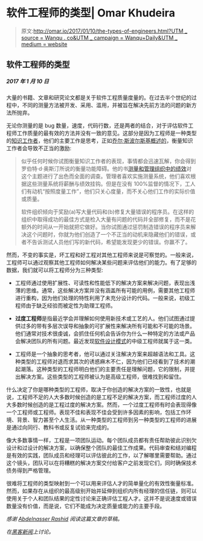 # 软件工程师的类型| Omar Khudeira

> 原文:[http://omar.io/2017/01/10/the-types-of-engineers.html?UTM _ source = Wanqu . co&UTM _ campaign = Wanqu+Daily&UTM _ medium = website](http://omar.io/2017/01/10/the-types-of-engineers.html?utm_source=wanqu.co&utm_campaign=Wanqu+Daily&utm_medium=website)



## 软件工程师的类型

##### 2017 年 1 月 10 日

大量的书籍、文章和研究论文都是关于软件工程质量度量的。在过去半个世纪的过程中，不同的测量方法被开发、采用、滥用，并被旨在解决先前方法的问题的新方法所抛弃。

无论你测量的是 bug 数量，速度，代码行数，还是两者的结合，对于评估软件工程师工作质量的最有效的方法并没有一致的意见。这部分是因为工程师是一种类型的[知识工作者](https://en.wikipedia.org/wiki/Knowledge_worker)，他们的主要工作是思考，正如[乔尔·斯波尔斯基概述的](https://www.joelonsoftware.com/2002/07/15/20020715/)，衡量知识工作者会导致不正当的激励:

> 似乎任何时候你试图衡量知识工作者的表现，事情都会迅速瓦解，你会得到罗伯特·d·奥斯汀所说的衡量功能障碍。他的书[测量和管理组织中的绩效](http://www.amazon.com/exec/obidos/ASIN/0932633366/ref=nosim/joelonsoftware)对这个主题进行了出色而全面的调查。管理者喜欢实施测量系统，他们喜欢根据这些测量系统将薪酬与绩效挂钩。但是在没有 100%监督的情况下，工人们有动机“按照度量工作”，他们只关心度量，而不关心他们工作的实际价值或质量。
> 
> 软件组织倾向于奖励(a)写大量代码和(b)修复大量错误的程序员。在这样的组织中取得成功的最佳方式是检入大量有问题的代码并全部修复，而不是花额外的时间从一开始就把它做好。当你试图通过惩罚制造错误的程序员来解决这个问题时，你就为他们创造了一个不正当的动机来隐藏他们的错误，或者不告诉测试人员他们写的新代码，希望能发现更少的错误。你赢不了。

然而，不变的事实是，坏工程和好工程对其他工程师来说是可察觉的。一般来说，工程师可以通过观察其他工程师如何解决某些问题来评估他们的能力。有了足够的数据，我们就可以将工程师分为三种类型:

*   工程师通过使用扩展性、可读性和性能低下的解决方案来解决问题，表现出浅薄的思维。通常，这些解决方案并没有涵盖所有可能的用例，需要其他工程师进行重构，因为他们处理的特性利用了未充分设计的代码。一般来说，初级工程师由于缺乏经验而被定性为助理工程师。

*   **过度工程师**是指最近学会并理解如何使用新技术或工艺的人。他们试图通过提供过多的带有多层次误导和抽象的可扩展性来解决所有可能和不可能的场景。他们通常对技术很虔诚，会抓住任何机会告诉你为什么一种特定的方法或产品会解决团队的所有问题。最近发现[软件设计模式](https://en.wikipedia.org/wiki/Software_design_pattern)的中级工程师就属于这一类。

*   工程师是一个抽象的思考者，他可以通过关注解决方案来超越语法和工具。这种类型的工程师对退而求其次的诱惑麻木不仁，因为他们已经看到了技术的潮起潮落。这种类型的工程师明白他们的主要责任是理解问题，它的限制，并提出解决方案。这些类型的工程师被认为是高级工程师，很难找到和留住。

什么决定了你是哪种类型的工程师，取决于你创造的解决方案的一致性，也就是说，工程师不足的人大多数时候创造的是工程不足的解决方案，而工程师过度的人大多数时候创造的是工程过度的解决方案。然而，一个过度工程师有时会表现得像一个工程师或工程师。表现不佳和表现不佳会受到许多因素的影响，包括工作环境、背景、智力甚至个人生活。从一种类型的工程师到另一种类型的工程师的进展是通过向同行、教科书或反复试验来完成的。

像大多数事情一样，工程是一项团队运动。每个团队成员都有责任帮助彼此识别欠设计和过设计的解决方案，以确保整个团队的最佳工作成果。代码审查和结对编程是有效的实践，团队成员和经理可以评估彼此的工作，以了解哪里需要帮助。通过这个镜头，团队可以在将糟糕的解决方案交付给客户之前发现它们，同时确保技术债务得到严格管理。

很难将工程师的类型映射到一个可以用来评估人才的简单量化的有效性衡量标准。然而，如果存在从组织的最高级别开始并延伸到组织内所有经理的信任链，则可以使用关于个人和团队结果的定性讨论来正确评估工程人才。这并不是说速度或错误数量没有价值，而是说，它们不能成为决定质量或能力的主要手段。

*感谢 [Abdelnasser Rashid](https://www.linkedin.com/in/abdelnasser-rashid-339aa63a) 阅读这篇文章的草稿。*

*在[黑客新闻](https://news.ycombinator.com/item?id=13374530)上讨论。*

